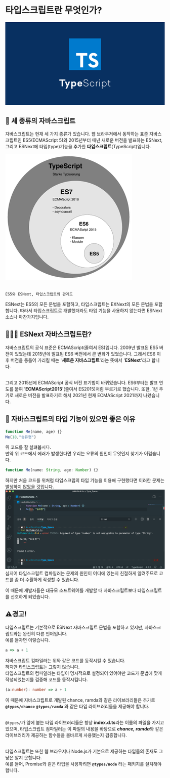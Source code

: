 # 타입스크립트란 무엇인가?
<div align="center">
    <img src="./img/logo.jpeg">
</div>

## 🐣 세 종류의 자바스크립트
자바스크립트는 현재 세 가지 종류가 있습니다. 웹 브라우저에서 동작하는 표준 자바스크립트인 ES5(ECMAScript 5)와 2015년부터 매년 새로운 버전을 발표하는 ESNext, 그리고 ESNext에 타입(type)기능을 추가한 **타입스크립트**(TypeScript)입니다.

<img src="./img/relation.png">

<br>`ES5와 ESNext, 타입스크립트의 관계도`

ESNext는 ES5의 모든 문법을 포함하고, 타입스크립트는 EXNext의 모든 문법을 포합합니다. 따라서 타입스크립트로 개발했더라도 타입 기능을 사용하지 않는다면 ESNext 소스나 마찬가지입니다.

## 👨🏻‍💻 ESNext 자바스크립트란?
자바스크립트의 공식 표준은 ECMAScript(줄여서 ES)입니다. 2009년 발표된 ES5 버전이 있었는데 2015년에 발표된 ES6 버전에서 큰 변화가 있었습니다. 그래서 ES6 이후 버전을 통틀어 가리킬 때는 '**새로운 자바스크립트**'라는 뜻에서 '**ESNext**'라고 합니다.<br>
<br>

그리고 2015년에 ECMAScript 공식 버전 표기법이 바뀌었습니다. ES6부터는 발표 연도를 붙여 '**ECMAScript2015**'(줄여서 ES2015)처럼 부르기로 했습니다. 또한, 1년 주기로 새로운 버전을 발표하기로 해서 2021년 현재 ECMAScript 2021까지 나왔습니다.

## 🎯 자바스크립트의 타입 기능이 있으면 좋은 이유
```javascript
function Me(name, age) {}
Me(18,"송유현")
```
위 코드를 잘 살펴봅시다.<br>
만약 위 코드에서 에러가 발생한다면 우리는 오류의 원인이 무엇인지 찾기가 어렵습니다.

```typescript
function Me(name: String, age: Number) {}
```
하지만 처음 코드를 위처럼 타입스크립의 타입 기능을 이용해 구현했다면 이러한 문제는 발생하지 않았을 것입니다.
<img src="./img/test.png">
<br>
심지어 타입스크립트 컴파일러는 문제의 원인이 어디에 있는지 친절하게 알려주므로 코드를 좀 더 수월하게 작성할 수 있습니다.

이 때문에 개발자들은 대규모 소프트웨어를 개발할 때 자바스크립트보다 타입스크립트를 선호하게 되었습니다.

## ⚠️경고!
타입스크립트는 기본적으로 ESNext 자바스크립트 문법을 포함하고 있지만, 자바스크립트와는 완전히 다른 언어입니다.<br>
예를 들자면 이렇습니다.
```javascript
a => a + 1
```
자바스크립트 컴파일러는 위와 같은 코드를 동작시킬 수 있습니다.<br>
하지만 타입스크립트는 그렇지 않습니다.<br>
타입스크립트의 컴파일러는 타입이 명시적으로 설정되어 있어야만 코드가 문법에 맞게 작성되었는지를 검증해 코드를 동작시킵니다.
```typescript
(a:number): number => a + 1
```

이 때문에 자바스크립트로 개발된 chance, ramda와 같은 라이브러리들은 추가로 **`@types/chance`** **`@types/ramda`** 와 같은 타입 라이브러리들을 제공해야 합니다.<br>
<br>

`@types/`가 앞에 붙는 타입 라이브러리들은 항상 **index.d.ts**라는 이름의 파일을 가지고 있으며, 타입스크립트 컴파일러는 이 파일의 내용을 바탕으로 ***chance, ramda***와 같은 라이브러리가 제공하는 함수들을 올바르게 사용했는지 검증합니다.<br>
<br>

타입스크립트는 또한 웹 브라우저나 Node.js가 기본으로 제공하는 타입들의 존재도 그냥은 알지 못합니다.<br>
예를 들어, Promise와 같은 타입을 사용하려면 **`@types/node`** 라는 패키지를 설치해야 합니다.
